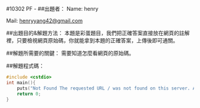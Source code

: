 #10302 	PF -
##出題者：
Name: henry

Mail: henryyang42@gmail.com

##出題目的&解題方法：
本題是彩蛋題目，我們把正確答案直接放在網頁的註解裡，只要檢視網頁原始碼，你就能拿到本題的正確答案，上傳後即可通關。

##解題所需要的關鍵：
需要知道怎麼看網頁的原始碼。

##解題程式碼：
```C
#include <cstdio>
int main(){
	puts("Not Found The requested URL / was not found on this server. Apache/2.4.6 (Ubuntu) Server at 140.114.86.238 Port 80");
	return 0;
}
```
